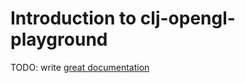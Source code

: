 # Introduction to clj-opengl-playground

TODO: write [great documentation](http://jacobian.org/writing/what-to-write/)
